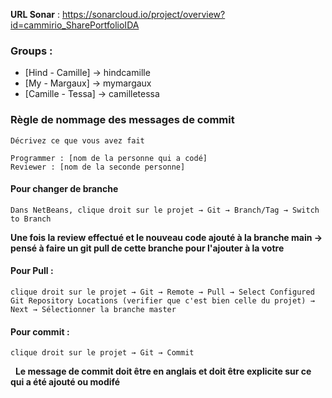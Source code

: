 <!--
Copyright 2024 CamilleM.
 *
 * Licensed under the Apache License, Version 2.0 (the "License");
 * you may not use this file except in compliance with the License.
 * You may obtain a copy of the License at
 *
 *      http://www.apache.org/licenses/LICENSE-2.0
 *
 * Unless required by applicable law or agreed to in writing, software
 * distributed under the License is distributed on an "AS IS" BASIS,
 * WITHOUT WARRANTIES OR CONDITIONS OF ANY KIND, either express or implied.
 * See the License for the specific language governing permissions and
 * limitations under the License.
 -->
**URL Sonar** : https://sonarcloud.io/project/overview?id=cammirio_SharePortfolioIDA

### Groups : 
* [Hind - Camille] → hindcamille
* [My - Margaux] → mymargaux
* [Camille - Tessa] → camilletessa

### Règle de nommage des messages de commit 
```
Décrivez ce que vous avez fait 

Programmer : [nom de la personne qui a codé]
Reviewer : [nom de la seconde personne]
```

#### Pour changer de branche
```Dans NetBeans, clique droit sur le projet → Git → Branch/Tag → Switch to Branch 	```

**Une fois la review effectué et le nouveau code ajouté à la branche main → pensé à faire un git pull de cette branche pour l'ajouter à la votre**

#### Pour Pull : 
``` clique droit sur le projet → Git → Remote → Pull → Select Configured Git Repository Locations (verifier que c'est bien celle du projet) → Next → Sélectionner la branche master 	```

#### Pour commit :
``` clique droit sur le projet → Git → Commit 	```

&nbsp;
**Le message de commit doit être en anglais et doit être explicite sur ce qui a été ajouté ou modifé**


